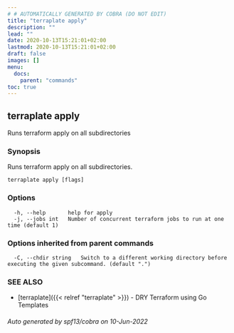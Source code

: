 ```yaml
---
# # AUTOMATICALLY GENERATED BY COBRA (DO NOT EDIT)
title: "terraplate apply"
description: ""
lead: ""
date: 2020-10-13T15:21:01+02:00
lastmod: 2020-10-13T15:21:01+02:00
draft: false
images: []
menu:
  docs:
    parent: "commands"
toc: true
---
```

## terraplate apply

Runs terraform apply on all subdirectories

### Synopsis

Runs terraform apply on all subdirectories.

```
terraplate apply [flags]
```

### Options

```
  -h, --help       help for apply
  -j, --jobs int   Number of concurrent terraform jobs to run at one time (default 1)
```

### Options inherited from parent commands

```
  -C, --chdir string   Switch to a different working directory before executing the given subcommand. (default ".")
```

### SEE ALSO

* [terraplate]({{< relref "terraplate" >}})	 - DRY Terraform using Go Templates

###### Auto generated by spf13/cobra on 10-Jun-2022
